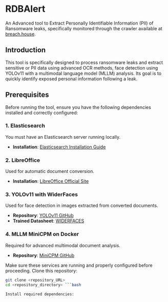 # RDBAlert
An Advanced tool to Extract Personally Identifiable Information (PII) of Ransomware leaks, specifically monitored through the crawler available at [breach.house](https://breach.house).

## Introduction

This tool is specifically designed to process ransomware leaks and extract sensitive or PII data using advanced OCR methods, face detection using YOLOv11 with a multimodal language model (MLLM) analysis. Its goal is to quickly identify exposed personal information following a leak.

## Prerequisites

Before running the tool, ensure you have the following dependencies installed and correctly configured:

### 1. Elasticsearch

You must have an Elasticsearch server running locally.

-   **Installation**: [Elasticsearch Installation Guide](https://www.elastic.co/guide/en/elasticsearch/reference/current/install-elasticsearch.html)

### 2. LibreOffice

Used for automatic document conversion.

-   **Installation**: [LibreOffice Official Site](https://www.libreoffice.org/download/download/)

### 3. YOLOv11 with WiderFaces

Used for face detection in images extracted from converted documents.

-   **Repository**: [YOLOv11 GitHub](https://github.com/ultralytics/ultralytics)
-   **Trained Datasheet**: [WIDERFACES](http://shuoyang1213.me/WIDERFACE/)

### 4. MLLM MiniCPM on Docker

Required for advanced multimodal document analysis.

-   **Repository**: [MiniCPM GitHub](https://github.com/OpenBMB/MiniCPM)

Make sure these services are running and properly configured before proceeding.
Clone this repository:

```bash
git clone <repository_URL>
cd <repository_directory> ```bash

Install required dependencies:
